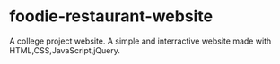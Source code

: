 # foodie-restaurant-website
A college project website. A simple and interractive website made with HTML,CSS,JavaScript,jQuery.
